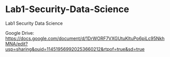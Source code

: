 # Lab1-Security-Data-Science
Lab1 Security Data Science

Google Drive: https://docs.google.com/document/d/1DrWORF7VXGUtuKltuPo6piLc95NkhMNA/edit?usp=sharing&ouid=114519569920253660212&rtpof=true&sd=true
